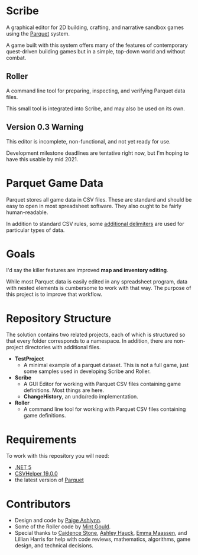# Scribe
A graphical editor for 2D building, crafting, and narrative sandbox games using the [Parquet](https://github.com/mxashlynn/Parquet) system.

A game built with this system offers many of the features of contemporary quest-driven building games but in a simple, top-down world and without combat.

## Roller
A command line tool for preparing, inspecting, and verifying Parquet data files.

This small tool is integrated into Scribe, and may also be used on its own.

## Version 0.3 Warning
This editor is incomplete, non-functional, and not yet ready for use.

Development milestone deadlines are tentative right now, but I'm hoping to have this usable by mid 2021.

# Parquet Game Data

Parquet stores all game data in CSV files.  These are standard and should be easy to open in most spreadsheet software.  They also ought to be fairly human-readable.

In addition to standard CSV rules, some [additional delimiters](https://github.com/mxashlynn/Parquet/blob/master/ParquetClassLibrary/Delimiters.cs) are used for particular types of data.

# Goals

I'd say the killer features are improved **map and inventory editing**.

While most Parquet data is easily edited in any spreadsheet program, data with nested elements is cumbersome to work with that way.  The purpose of this project is to improve that workflow.

# Repository Structure

The solution contains two related projects, each of which is structured so that every folder corresponds to a namespace.  In addition, there are non-project directories with additional files.

- **TestProject**
    - A minimal example of a parquet dataset.  This is not a full game, just some samples used in developing Scribe and Roller.
- **Scribe**
    - A GUI Editor for working with Parquet CSV files containing game definitions. Most things are here.
    - **ChangeHistory**, an undo/redo implementation.
- **Roller**
    - A command line tool for working with Parquet CSV files containing game definitions.

# Requirements

To work with this repository you will need:

- [.NET 5](https://dotnet.microsoft.com/download/dotnet/5.0)
- [CSVHelper 19.0.0](https://joshclose.github.io/CsvHelper/)
- the latest version of [Parquet](https://github.com/xunit/xunit)

# Contributors
- Design and code by [Paige Ashlynn](https://github.com/mxashlynn/).
- Some of the Roller code by [Mint Gould](https://github.com/WispyMouse).
- Special thanks to [Caidence Stone](https://github.com/caidencestone), [Ashley Hauck](https://github.com/khyperia), [Emma Maassen](https://github.com/Enichan), and Lillian Harris for help with code reviews, mathematics, algorithms, game design, and technical decisions.
